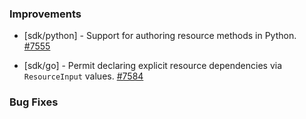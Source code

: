
### Improvements

- [sdk/python] - Support for authoring resource methods in Python.
  [#7555](https://github.com/pulumi/pulumi/pull/7555)

- [sdk/go] - Permit declaring explicit resource dependencies via
  `ResourceInput` values.
  [#7584](https://github.com/pulumi/pulumi/pull/7584)

### Bug Fixes
